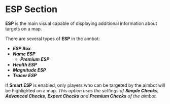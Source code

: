 # ESP Section

**ESP** is the main visual capable of displaying additional information about targets on a map.

There are several types of **ESP** in the aimbot:
- ***ESP Box***
- ***Name ESP***
  - ***Premium ESP***
- ***Health ESP***
- ***Magnitude ESP***
- ***Tracer ESP***

If **Smart ESP** is enabled, only players who can be targeted by the aimbot will be highlighted on a map. *This option uses the settings of **Simple Checks**, **Advanced Checks**, **Expert Checks** and **Premium Checks** of the aimbot.*